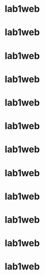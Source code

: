 # lab1web
# lab1web
# lab1web
# lab1web
# lab1web
# lab1web
# lab1web
# lab1web
# lab1web
# lab1web
# lab1web
# lab1web
